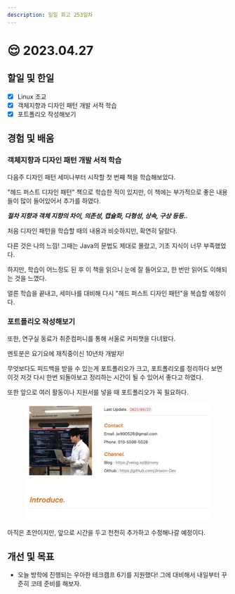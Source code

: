 ```yaml
---
description: 일일 회고 253일차
---
```


# 😌 2023.04.27

## 할일 및 한일&#x20;

* [x] Linux 조교&#x20;
* [x] 객체지향과 디자인 패턴 개발 서적 학습&#x20;
* [x] 포트폴리오 작성해보기&#x20;

## 경험 및 배움&#x20;

### 객체지향과 디자인 패턴 개발 서적 학습&#x20;

다음주 디자인 패턴 세미나부터 시작할 첫 번째 책을 학습해보았다.

"헤드 퍼스트 디자인 패턴" 책으로 학습한 적이 있지만, 이 책에는 부가적으로 좋은 내용들이 많이 들어있어서 추가를 하였다.

_**절차 지향과 객체 지향의 차이, 의존성, 캡슐화, 다형성, 상속, 구상 등등..**_

처음 디자인 패턴을 학습할 때의 내용과 비슷하지만, 확연히 달랐다.

다른 것은 나의 느낌! 그때는 Java의 문법도 제대로 몰랐고, 기초 지식이 너무 부족했었다.

하지만, 학습이 어느정도 된 후 이 책을 읽으니 눈에 잘 들어오고, 한 번만 읽어도 이해되는 것을 느꼈다.

얼른 학습을 끝내고, 세미나를 대비해 다시 "헤드 퍼스트 디자인 패턴"을 복습할 예정이다.

### 포트폴리오 작성해보기&#x20;

또한, 연구실 동료가 취준컴퍼니를 통해 서울로 커피챗을 다녀왔다.

멘토분은 요기요에 재직중이신 10년차 개발자!

무엇보다도 피드백을 받을 수 있는게 포트폴리오가 크고, 포트폴리오를 정리하다 보면 이것 저것 다시 한번 되돌아보고 정리하는 시간이 될 수 있어서 좋다고 하였다.

또한 앞으로 여러 활동이나 지원서를 넣을 때 포트폴리오가 꼭 필요하다.

<figure><img src="../.gitbook/assets/image (1).png" alt=""><figcaption></figcaption></figure>

아직은 초안이지만, 앞으로 시간을 두고 천천히 추가하고 수정해나갈 예정이다.

## 개선 및 목표&#x20;

* 오늘 방학에 진행되는 우아한 테크캠프 6기를 지원했다! 그에 대비해서 내일부터 꾸준히 코테 준비를 해보자.&#x20;
